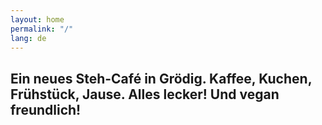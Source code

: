 ```yaml
---
layout: home
permalink: "/"
lang: de
---
```


## Ein neues Steh-Café in Grödig. Kaffee, Kuchen, Frühstück, Jause. Alles lecker! Und vegan freundlich!

<div id="instafeed"></div>

<script type="text/javascript" src="/assets/js/instagram.js"></script>
